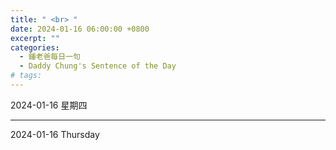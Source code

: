 ```yaml
---
title: " <br> "
date: 2024-01-16 06:00:00 +0800
excerpt: ""
categories:
  - 鍾老爸每日一句
  - Daddy Chung's Sentence of the Day
# tags:
---
```


2024-01-16 星期四

> 

---

2024-01-16 Thursday

> 
